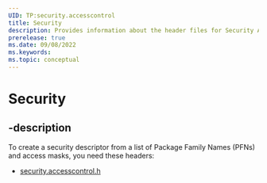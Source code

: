 ```yaml
---
UID: TP:security.accesscontrol
title: Security
description: Provides information about the header files for Security APIs.
prerelease: true
ms.date: 09/08/2022
ms.keywords: 
ms.topic: conceptual
---
```


# Security

## -description

To create a security descriptor from a list of Package Family Names (PFNs) and access masks, you need these headers:

* [security.accesscontrol.h](../security.accesscontrol/index.md)
